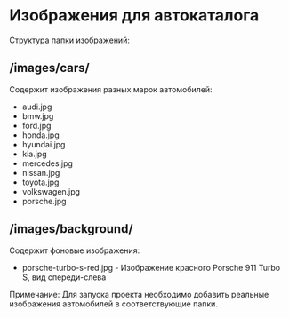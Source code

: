 # Изображения для автокаталога

Структура папки изображений:

## /images/cars/
Содержит изображения разных марок автомобилей:
- audi.jpg
- bmw.jpg
- ford.jpg
- honda.jpg
- hyundai.jpg
- kia.jpg
- mercedes.jpg
- nissan.jpg
- toyota.jpg
- volkswagen.jpg
- porsche.jpg

## /images/background/
Содержит фоновые изображения:
- porsche-turbo-s-red.jpg - Изображение красного Porsche 911 Turbo S, вид спереди-слева

Примечание: Для запуска проекта необходимо добавить реальные изображения автомобилей в соответствующие папки.
